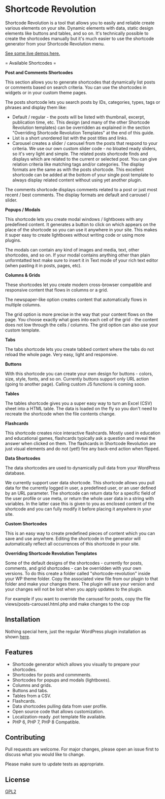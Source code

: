 # Shortcode Revolution

Shortcode Revolution is a tool that allows you to easily and reliable create various elements on your site. Dynamic elements with data, static design elements like buttons and tables, and so on. It's technically possible to create the shortcodes manually but it's much easier to use the shortcode generator from your Shortcode Revolution menu.

[See some live demos here.](https://blog.calendarscripts.info/shortcode-revolution-for-wordpress/ "Description and demos of the shortcodes")

= Available Shortcodes =

**Post and Comments Shortcodes**

This section allows you to generate shortcodes that dynamically list posts or comments based on search criteria. You can use the shortcodes in widgets or in your custom theme pages.

The posts shortcode lets you search posts by IDs, categories, types, tags or phrases and display them like:

- Default / regular - the posts will be listed with thumbnail, excerpt, publication time, etc. This design (and many of the other Shortcode Revolution templates) can be overridden as explained in the section "Overriding Shortcode Revolution Templates" at the end of this guide.
- List is a short unordered list with the post titles and links.
- Carousel creates a slider / carousel from the posts that respond to your criteria. We use our own custom slider code - no bloated ready sliders, so it's very light and simple.
The related posts shortcode finds and displays which are related to the current or selected post. You can give relation criteria like matching tags and/or categories. The display formats are the same as with the posts shortcode. This excellent shortcode can be added at the bottom of your single post template to always display related content without using yet another plugin.

The comments shortcode displays comments related to a post or just most recent / best comments. The display formats are default and carousel / slider.

**Popups / Modals**

This shortcode lets you create modal windows / lightboxes with any predefined content. It generates a button to click on which appears on the place of the shortcode so you can use it anywhere in your site. This makes it super easy to create lightboxes without writing code or using more plugins.

The modals can contain any kind of images and media, text, other shortcodes, and so on. If your modal contains anything other than plain unformtatted text make sure to insert it in Text mode of your rich text editor (when pasting it in posts, pages, etc).

**Columns & Grids**

These shortcodes let you create modern cross-browser compatible and responsive content that flows in columns or a grid.

The newspaper-like option creates content that automatically flows in multiple columns.

The grid option is more precise in the way that your content flows on the page. You choose exactly what goes into each cell of the grid - the content does not low through the cells / columns. The grid option can also use your custom template.

**Tabs**

The tabs shortcode lets you create tabbed content where the tabs do not reload the whole page. Very easy, light and responsive.

**Buttons**

With this shortcode you can create your own design for buttons - colors, size, style, fonts, and so on. Currently buttons support only URL action (going to another page). Calling custom JS functions is coming soon.

**Tables**

The tables shortcode gives you a super easy way to turn an Excel (CSV) sheet into a HTML table. The data is loaded on the fly so you don't need to recreate the shortcode when the file contents change.

**Flashcards**

This shortcode creates nice interactive flashcards. Mostly used in education and educational games, flashcards typically ask a question and reveal the answer when clicked on them. The flashcards in Shortcode Revolution are just visual elements and do not (yet!) fire any back-end action when flipped.

**Data Shortcodes**

The data shortcodes are used to dynamically pull data from your WordPress database.

We currently support user data shortcode. This shortcode allows you pull data for the currently logged in user, a predefined user, or an user defined by an URL parameter. The shortcode can return data for a specific field of the user profile or use meta, or return the whole user data in a string with variables. In the latter case this is given to you as enclosed content of the shortcode and you can fully modify it before placing it anywhere in your site.

**Custom Shortcodes**

This is an easy way to create predefined pieces of content which you can save and use anywhere. Editing the shortcode in the generator will automatically reflect all occurrences of this shortcode in your site.

**Overriding Shortcode Revolution Templates**

Some of the default designs of the shortcodes - currently for posts, comments, and grid shortcodes - can be overridden with your own versions. To do this create a folder called "shortcode-revolution" inside your WP theme folder. Copy the associated view file from our plugin to that folder and make your changes there. The plugin will use your version and your changes will not be lost when you apply updates to the plugin.

For example if you want to override the carousel for posts, copy the file views/posts-carousel.html.php and make changes to the cop

## Installation

Nothing special here, just the regular WordPress plugin installation as shown [here](https://www.wpbeginner.com/beginners-guide/step-by-step-guide-to-install-a-wordpress-plugin-for-beginners/ "How to install a WordPress plugin").

## Features

* Shortcode generator which allows you visually to prepare your shortcodes.
* Shortcodes for posts and commments.
* Shortcodes for popups and modals (lightboxes).
* Columns and grids.
* Buttons and tabs.
* Tables from a CSV.
* Flashcards.
* Data shortcodes pulling data from user profile.
* Open source code that allows customization.
* Localization-ready .pot template file available.
* PHP 6, PHP 7, PHP 8 Compatible.

## Contributing
Pull requests are welcome. For major changes, please open an issue first to discuss what you would like to change.

Please make sure to update tests as appropriate.

## License
[GPL2](https://www.gnu.org/licenses/old-licenses/gpl-2.0.html)
